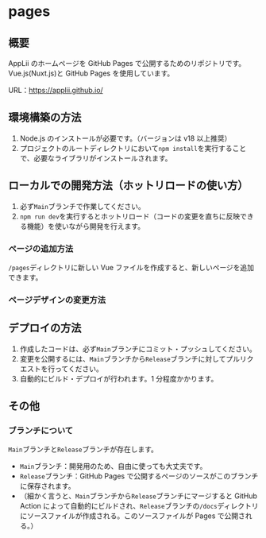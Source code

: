 # pages

## 概要

AppLii のホームページを GitHub Pages で公開するためのリポジトリです。Vue.js(Nuxt.js)と GitHub Pages を使用しています。

URL：<https://applii.github.io/>

## 環境構築の方法

1. Node.js のインストールが必要です。（バージョンは v18 以上推奨）
2. プロジェクトのルートディレクトリにおいて`npm install`を実行することで、必要なライブラリがインストールされます。

## ローカルでの開発方法（ホットリロードの使い方）

1. 必ず`Main`ブランチで作業してください。
2. `npm run dev`を実行するとホットリロード（コードの変更を直ちに反映できる機能）を使いながら開発を行えます。

### ページの追加方法

`/pages`ディレクトリに新しい Vue ファイルを作成すると、新しいページを追加できます。

### ページデザインの変更方法

## デプロイの方法

1. 作成したコードは、必ず`Main`ブランチにコミット・プッシュしてください。
2. 変更を公開するには、`Main`ブランチから`Release`ブランチに対してプルリクエストを行ってください。
3. 自動的にビルド・デプロイが行われます。1 分程度かかります。

## その他

### ブランチについて

`Main`ブランチと`Release`ブランチが存在します。

- `Main`ブランチ：開発用のため、自由に使っても大丈夫です。
- `Release`ブランチ：GitHub Pages で公開するページのソースがこのブランチに保存されます。
- （細かく言うと、`Main`ブランチから`Release`ブランチにマージすると GitHub Action によって自動的にビルドされ、`Release`ブランチの`/docs`ディレクトリにソースファイルが作成される。このソースファイルが Pages で公開される。）
